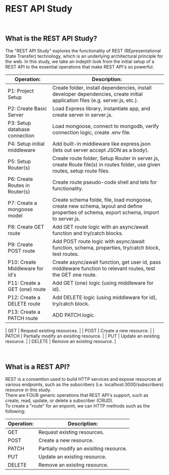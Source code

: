 # REST API Study

<br>

## What is the REST API Study?
The "REST API Study" explores the functionality of REST (REpresentational State Transfer) technology, which is an 
underlying architectural principle for the web.  In this study, we take an indepth look from the initial setup of
a REST API to the essential operations that make REST API's so powerful.

| **Operation:**                            | **Description:**                             |
| ---------------------------------------- | ----------------------------------------------|
|    P1: Project Setup                     |  Create folder, install dependencies, install developer dependencies, create initial application files (e.g. server.js, etc.).   |
|    P2: Create Basic Server                |  Load Express library, instantiate app, and create server in server.js.  |
|    P3: Setup database connection           |  Load mongoose, connect to mongodb, verify connection logic, create .env file.   |
|    P4: Setup initial middleware           |  Add built-in middleware like express.json (lets out server accept JSON as a body).   |
|    P5: Setup Router(s)                    |  Create route folder, Setup Router in server.js, create Route file(s) in routes folder, use given routes, setup route files.   |
|    P6: Create Routes in Router(s)         |  Create route pseudo-code shell and tets for functionality.   |
|    P7: Create a mongoose model             |  Create schema folde, file, load mongoose, create new schema, layout and define properties of schema, export schema, import to server.js.  |
|    P8: Create GET route                  |  Add GET route logic with an async/await function and try/catch blocks.  |
|    P9: Create POST route                 |  Add POST route logic with async/await function, schema, properties, try/catch block, test routes.   |
|   P10: Create Middleware for id's         |  Create async/await function, get user id, pass middleware function to relevant routes, test the GET one route.   |
|   P11: Create a GET (one) route          |  Add GET (one) logic (using middleware for id).   |
|   P12: Create a DELETE route             |  Add DELETE logic (using middleware for id), try/catch block.   |
|   P13: Create a PATCH route              |  ADD PATCH logic.   |




| GET                      | Request existing resources.       |
| POST                      |  Create a new resource.      |
| PATCH                      |  Partially modify an exisiting resource.      |
| PUT                      |  Update an existing resource.      |
| DELETE                      | Remove an exisitng resource.      |


<br>

## What is a REST API?
REST is a convention used to build HTTP services and expose
resources at various endpoints, such as the subscribers (i.e. localhost:3000/subscribers) resource in this study.  
There are FOUR generic operations that REST API's support, such as create, read, update, or delete a subscriber (CRUD).  
To create a "route" for an enpoint, we can HTTP methods such as the following:

| **Operation:**                            | **Description:**                             |
| ---------------------------------------- | ----------------------------------------------|
| GET                      | Request existing resources.       |
| POST                      |  Create a new resource.      |
| PATCH                      |  Partially modify an exisiting resource.      |
| PUT                      |  Update an existing resource.      |
| DELETE                      | Remove an exisitng resource.      |